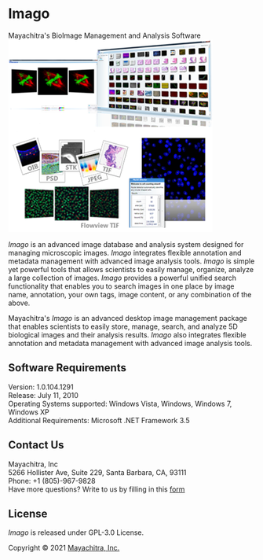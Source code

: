 # Imago

Mayachitra's BioImage Management and Analysis Software
![alt text](MC_imago.png "Title") <br />

_Imago_ is an advanced image database and analysis system designed for managing microscopic images. _Imago_ integrates flexible annotation and metadata management with advanced image analysis tools. _Imago_ is simple yet powerful tools that allows scientists to easily manage, organize, analyze a large collection of images. _Imago_ provides a powerful unified search functionality that enables you to search images in one place by image name, annotation, your own tags, image content, or any combination of the above. <br />

Mayachitra's _Imago_ is an advanced desktop image management package that enables scientists to easily store, manage, search, and analyze 5D biological images and their analysis results. _Imago_ also integrates flexible annotation and metadata management with advanced image analysis tools.

## Software Requirements

Version: 1.0.104.1291 <br />
Release: July 11, 2010 <br />
Operating Systems supported: Windows Vista, Windows, Windows 7, Windows XP <br />
Additional Requirements: Microsoft .NET Framework 3.5

## Contact Us
Mayachitra, Inc <br />
5266 Hollister Ave, Suite 229, Santa Barbara, CA, 93111 <br />
Phone: +1 (805)-967-9828 <br />
Have more questions? Write to us by filling in this <a href="https://mayachitra.com/#contact-us">form</a>

## License

_Imago_ is released under GPL-3.0 License.

Copyright © 2021 [Mayachitra, Inc.](https://mayachitra.com/)


